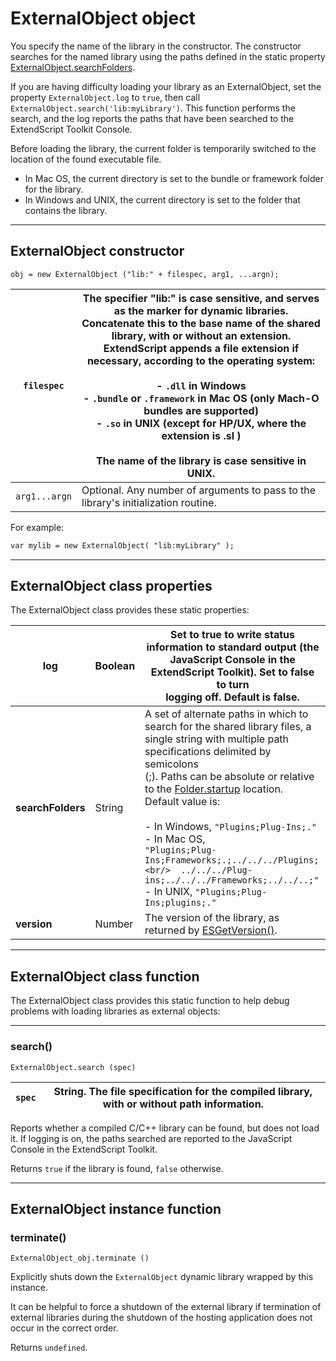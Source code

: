 # ExternalObject object

You specify the name of the library in the constructor. The constructor searches for the named library using the paths defined in the static property [ExternalObject.searchFolders](#externalobject-class-properties).

If you are having difficulty loading your library as an ExternalObject, set the property `ExternalObject.log` to `true`, then call `ExternalObject.search('lib:myLibrary')`. This function performs the search, and the log reports the paths that have been searched to the ExtendScript Toolkit Console.

Before loading the library, the current folder is temporarily switched to the location of the found executable file.

- In Mac OS, the current directory is set to the bundle or framework folder for the library.
- In Windows and UNIX, the current directory is set to the folder that contains the library.

---

## ExternalObject constructor

`obj = new ExternalObject ("lib:" + filespec, arg1, ...argn);`

| `filespec`    | The specifier "lib:" is case sensitive, and serves as the marker for dynamic libraries.<br/>Concatenate this to the base name of the shared library, with or without an extension.<br/>ExtendScript appends a file extension if necessary, according to the operating system:<br/><br/>- `.dll` in Windows<br/>- `.bundle` or `.framework` in Mac OS (only Mach-O bundles are supported)<br/>- `.so` in UNIX (except for HP/UX, where the extension is .sl )<br/><br/>The name of the library is case sensitive in UNIX.   |
|---------------|----------------------------------------------------------------------------------------------------------------------------------------------------------------------------------------------------------------------------------------------------------------------------------------------------------------------------------------------------------------------------------------------------------------------------------------------------------------------------------------------------------------------------|
| `arg1...argn` | Optional. Any number of arguments to pass to the library's initialization routine.                                                                                                                                                                                                                                                                                                                                                                                                                                         |

For example:

```default
var mylib = new ExternalObject( "lib:myLibrary" );
```

---

## ExternalObject class properties

The ExternalObject class provides these static properties:

| **log**           | Boolean   | Set to true to write status information to standard output (the<br/>JavaScript Console in the ExtendScript Toolkit). Set to false to turn<br/>logging off. Default is false.                                                                                                                                                                                                                                                                                                                                                                            |
|-------------------|-----------|---------------------------------------------------------------------------------------------------------------------------------------------------------------------------------------------------------------------------------------------------------------------------------------------------------------------------------------------------------------------------------------------------------------------------------------------------------------------------------------------------------------------------------------------------------|
| **searchFolders** | String    | A set of alternate paths in which to search for the shared library files, a<br/>single string with multiple path specifications delimited by semicolons<br/>(;). Paths can be absolute or relative to the [Folder.startup](../file-system-access/folder-object.md#folder-class-properties) location.<br/>Default value is:<br/><br/>- In Windows, `"Plugins;Plug-Ins;."`<br/>- In Mac OS,<br/>  `"Plugins;Plug-Ins;Frameworks;.;../../../Plugins;<br/>  ../../../Plug-ins;../../../Frameworks;../../..;"`<br/>- In UNIX, `"Plugins;Plug-Ins;plugins;."` |
| **version**       | Number    | The version of the library, as returned by [ESGetVersion()](defining-entry-points-for-direct-access.md#externalobject-functions-esgetversion).                                                                                                                                                                                                                                                                                                                                                                                                          |

---

## ExternalObject class function

The ExternalObject class provides this static function to help debug problems with loading libraries as external objects:

---

### search()

`ExternalObject.search (spec)`

| `spec`   | String. The file specification for the compiled library, with or without path information.   |
|----------|----------------------------------------------------------------------------------------------|

Reports whether a compiled C/C++ library can be found, but does not load it. If logging is on, the paths searched are reported to the JavaScript Console in the ExtendScript Toolkit.

Returns `true` if the library is found, `false` otherwise.

---

## ExternalObject instance function

### terminate()

`ExternalObject_obj.terminate ()`

Explicitly shuts down the `ExternalObject` dynamic library wrapped by this instance.

It can be helpful to force a shutdown of the external library if termination of external libraries during the shutdown of the hosting application does not occur in the correct order.

Returns `undefined`.
